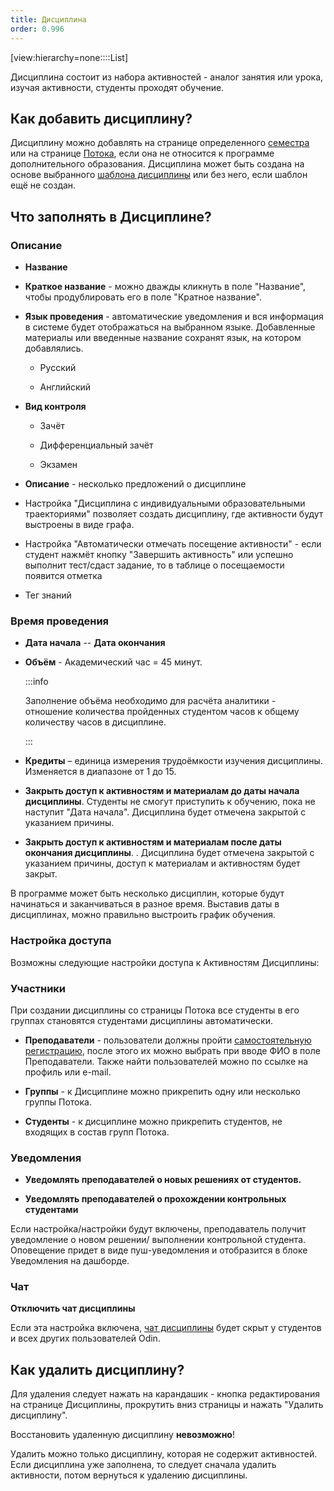 ```yaml
---
title: Дисциплина
order: 0.996
---
```


[view:hierarchy=none::::List]

Дисциплина состоит из набора активностей - аналог занятия или урока, изучая активности, студенты проходят обучение.

## **Как добавить дисциплину?**

Дисциплину можно добавлять на странице определенного [семестра](https://informa.gitbook.io/odin/struktura/programma/programma-osnovnogo-obrazovaniya/dobavlenie-semestra) или на странице [Потока](https://informa.gitbook.io/odin/struktura/programma/programma-dopolnitelnogo-obrazovaniya/dobavlenie-potoka-do), если она не относится к программе дополнительного образования. Дисциплина может быть создана на основе выбранного [шаблона дисциплины](https://informa.gitbook.io/odin/struktura/disciplina/shablon-discipliny) или без него, если шаблон ещё не создан.

## **Что заполнять в Дисциплине?**

### **Описание**

-  **Название**

-  **Краткое название** - можно дважды кликнуть в поле "Название", чтобы продублировать его в поле "Кратное название".

-  **Язык проведения** - автоматические уведомления и вся информация в системе будет отображаться на выбранном языке. Добавленные материалы или введенные название сохранят язык, на котором добавлялись.

   -  Русский

   -  Английский

-  **Вид контроля**

   -  Зачёт

   -  Дифференциальный зачёт

   -  Экзамен

-  **Описание** - несколько предложений о дисциплине

-  Настройка "Дисциплина с индивидуальными образовательными траекториями" позволяет создать дисциплину, где активности будут выстроены в виде графа.

-  Настройка "Автоматически отмечать посещение активности" - если студент нажмёт кнопку "Завершить активность" или успешно выполнит тест/сдаст задание, то в таблице о посещаемости появится отметка

-  Тег знаний

### **Время проведения**

-  **Дата начала** -- **Дата окончания**

-  **Объём** - Академический час = 45 минут.

   :::info 

   Заполнение объёма необходимо для расчёта аналитики - отношение количества пройденных студентом часов к общему количеству часов в дисциплине.

   :::

-  **Кредиты** – единица измерения трудоёмкости изучения дисциплины. Изменяется в диапазоне от 1 до 15.

-  **Закрыть доступ к активностям и материалам до даты начала дисциплины**. Студенты не смогут приступить к обучению, пока не наступит "Дата начала". Дисциплина будет отмечена закрытой с указанием причины.

-  **Закрыть доступ к активностям и материалам после даты окончания дисциплины**. . Дисциплина будет отмечена закрытой с указанием причины, доступ к материалам и активностям будет закрыт.





В программе может быть несколько дисциплин, которые будут начинаться и заканчиваться в разное время. Выставив даты в дисциплинах, можно правильно выстроить график обучения.

### **Настройка доступа**

Возможны следующие настройки доступа к Активностям Дисциплины:

### **Участники**

При создании дисциплины со страницы Потока все студенты в его группах становятся студентами дисциплины автоматически.

-  **Преподаватели** - пользователи должны пройти [самостоятельную регистрацию](https://informa.gitbook.io/odin/roli-v-sisteme/registraciya), после этого их можно выбрать при вводе ФИО в поле Преподаватели. Также найти пользователей можно по ссылке на профиль или e-mail.

-  **Группы** - к Дисциплине можно прикрепить одну или несколько группы Потока.

-  **Студенты** - к дисциплине можно прикрепить студентов, не входящих в состав групп Потока.

### **Уведомления**

-  **Уведомлять преподавателей о новых решениях от студентов.**

-  **Уведомлять преподавателей о прохождении контрольных студентами**

Если настройка/настройки будут включены, преподаватель получит уведомление о новом решении/ выполнении контрольной студента. Оповещение придет в виде пуш-уведомления и отобразится в блоке Уведомления на дашборде.

### **Чат**

**Отключить чат дисциплины**

Если эта настройка включена, [чат дисциплины](https://informa.gitbook.io/odin/kommunikaciya/chat#chat-discipliny) будет скрыт у студентов и всех других пользователей Odin.

## **Как удалить дисциплину?**

Для удаления следует нажать на карандашик - кнопка редактирования на странице Дисциплины, прокрутить вниз страницы и нажать "Удалить дисциплину".

Восстановить удаленную дисциплину **невозможно**!

Удалить можно только дисциплину, которая не содержит активностей. Если дисциплина уже заполнена, то следует сначала удалить активности, потом вернуться к удалению дисциплины.